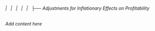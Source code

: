 ###### |   |   |   |   |   ├── Adjustments for Inflationary Effects on Profitability

*Add content here*